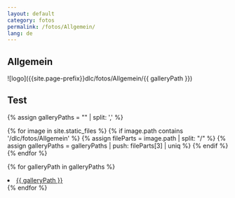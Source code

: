 ```yaml
---
layout: default
category: fotos
permalink: /fotos/Allgemein/
lang: de
---
```


## Allgemein

![logo]({{site.page-prefix}}dlc/fotos/Allgemein/{{ galleryPath }})

## Test

{% assign galleryPaths = "" | split: ',' %}

{% for image in site.static_files %}
{% if image.path contains '/dlc/fotos/Allgemein' %}
        {% assign fileParts = image.path | split: "/" %}
        {% assign galleryPaths = galleryPaths | push: fileParts[3] | uniq %}
{% endif %}
{% endfor %}

{% for galleryPath in galleryPaths %}
    <li>
        <a class="post-link" href="/fotos/{{ galleryPath }}/">{{ galleryPath }}</a> 
    </li>
{% endfor %}
